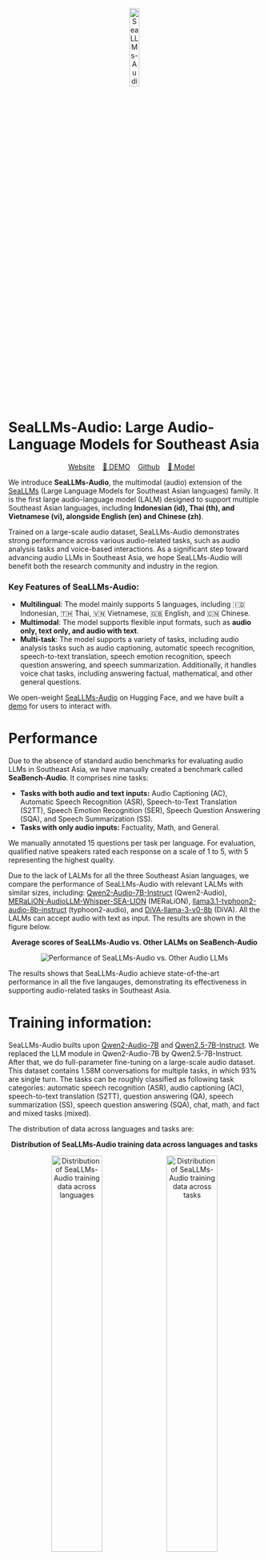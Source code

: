 <p align="center">
    <img src="https://liuchaoqun.github.io/SeaLLMs-Audio/static/images/seallm-audio-logo.png" alt="SeaLLMs-Audio" width="20%">
</p>

# SeaLLMs-Audio: Large Audio-Language Models for Southeast Asia

<p align="center">
<a href="https://liuchaoqun.github.io/SeaLLMs-Audio/" target="_blank" rel="noopener">Website</a>
&nbsp;&nbsp;
<a href="https://huggingface.co/spaces/SeaLLMs/SeaLLMs-Audio-Demo" target="_blank" rel="noopener"> 🤗 DEMO</a>
&nbsp;&nbsp;
<a href="https://github.com/DAMO-NLP-SG/SeaLLMs-Audio" target="_blank" rel="noopener">Github</a>
&nbsp;&nbsp;
<a href="https://huggingface.co/SeaLLMs/SeaLLMs-Audio-7B" target="_blank" rel="noopener">🤗 Model</a>
&nbsp;&nbsp;
<!-- <a href="https://arxiv.org/pdf/2407.19672" target="_blank" rel="noopener">[NEW] Technical Report</a> -->
</p>

We introduce **SeaLLMs-Audio**, the multimodal (audio) extension of the [SeaLLMs](https://damo-nlp-sg.github.io/DAMO-SeaLLMs/) (Large Language Models for Southeast Asian languages) family. It is the first large audio-language model (LALM) designed to support multiple Southeast Asian languages, including **Indonesian (id), Thai (th), and Vietnamese (vi), alongside English (en) and Chinese (zh)**. 

Trained on a large-scale audio dataset, SeaLLMs-Audio demonstrates strong performance across various audio-related tasks, such as audio analysis tasks and voice-based interactions. As a significant step toward advancing audio LLMs in Southeast Asia, we hope SeaLLMs-Audio will benefit both the research community and industry in the region.

### Key Features of SeaLLMs-Audio:

- **Multilingual**: The model mainly supports 5 languages, including 🇮🇩 Indonesian, 🇹🇭 Thai, 🇻🇳 Vietnamese, 🇬🇧 English, and 🇨🇳 Chinese.
- **Multimodal**: The model supports flexible input formats, such as **audio only, text only, and audio with text**.
- **Multi-task**: The model supports a variety of tasks, including audio analysis tasks such as audio captioning, automatic speech recognition, speech-to-text translation, speech emotion recognition, speech question answering, and speech summarization. Additionally, it handles voice chat tasks, including answering factual, mathematical, and other general questions.

We open-weight [SeaLLMs-Audio](https://huggingface.co/SeaLLMs/SeaLLMs-Audio-7B) on Hugging Face, and we have built a [demo](https://huggingface.co/spaces/SeaLLMs/SeaLLMs-Audio-Demo) for users to interact with.

# Performance
Due to the absence of standard audio benchmarks for evaluating audio LLMs in Southeast Asia, we have manually created a benchmark called **SeaBench-Audio**. It comprises nine tasks:

- **Tasks with both audio and text inputs:** Audio Captioning (AC), Automatic Speech Recognition (ASR), Speech-to-Text Translation (S2TT), Speech Emotion Recognition (SER), Speech Question Answering (SQA), and Speech Summarization (SS).
- **Tasks with only audio inputs:** Factuality, Math, and General.

We manually annotated 15 questions per task per language. For evaluation, qualified native speakers rated each response on a scale of 1 to 5, with 5 representing the highest quality.

Due to the lack of LALMs for all the three Southeast Asian languages, we compare the performance of SeaLLMs-Audio with relevant LALMs with similar sizes, including: [Qwen2-Audio-7B-Instruct](https://huggingface.co/Qwen/Qwen2-Audio-7B-Instruct) (Qwen2-Audio), [MERaLiON-AudioLLM-Whisper-SEA-LION](https://huggingface.co/MERaLiON/MERaLiON-AudioLLM-Whisper-SEA-LION) (MERaLiON), [llama3.1-typhoon2-audio-8b-instruct](https://huggingface.co/scb10x/llama3.1-typhoon2-audio-8b-instruct) (typhoon2-audio), and [DiVA-llama-3-v0-8b](https://huggingface.co/WillHeld/DiVA-llama-3-v0-8b) (DiVA).
All the LALMs can accept audio with text as input. The results are shown in the figure below.

<center>

**Average scores of SeaLLMs-Audio vs. Other LALMs on SeaBench-Audio**

![Performance of SeaLLMs-Audio vs. Other Audio LLMs](https://liuchaoqun.github.io/SeaLLMs-Audio/static/images/scores_lang.png)

</center>

The results shows that SeaLLMs-Audio achieve state-of-the-art performance in all the five langauges, demonstrating its effectiveness in supporting audio-related tasks in Southeast Asia.


# Training information: 
SeaLLMs-Audio builts upon [Qwen2-Audio-7B](https://huggingface.co/Qwen/Qwen2-Audio-7B) and [Qwen2.5-7B-Instruct](https://huggingface.co/Qwen/Qwen2.5-7B-Instruct). We replaced the LLM module in Qwen2-Audio-7B by Qwen2.5-7B-Instruct. After that, we do full-parameter fine-tuning on a large-scale audio dataset. This dataset contains 1.58M conversations for multiple tasks, in which 93% are single turn. The tasks can be roughly classified as following task categories:  automatic speech recognition (ASR), audio captioning (AC), speech-to-text translation (S2TT), question answering (QA),  speech summarization (SS), speech question answering (SQA), chat, math, and fact and mixed tasks (mixed).

The distribution of data across languages and tasks are:

<p align="center">
    <strong>Distribution of SeaLLMs-Audio training data across languages and tasks</strong>
</p>

<p align="center">
    <img src="https://liuchaoqun.github.io/SeaLLMs-Audio/static/data_distribution/dist_lang.png" alt="Distribution of SeaLLMs-Audio training data across languages" width="45%">
    <img src="https://liuchaoqun.github.io/SeaLLMs-Audio/static/data_distribution/dist_task.png" alt="Distribution of SeaLLMs-Audio training data across tasks" width="45%">
</p>

The training dataset was curated from multiple data sources, including public datasets and in-house data. Public datasets includes: [gigaspeech](https://huggingface.co/datasets/speechcolab/gigaspeech), [gigaspeech2](https://huggingface.co/datasets/speechcolab/gigaspeech2), [common voice](https://huggingface.co/datasets/mozilla-foundation/common_voice_17_0), [AudioCaps](https://huggingface.co/datasets/OpenSound/AudioCaps), [VoiceAssistant-400K](https://huggingface.co/datasets/gpt-omni/VoiceAssistant-400K), [YODAS2](https://huggingface.co/datasets/espnet/yodas2), and [Multitask-National-Speech-Corpus](https://huggingface.co/datasets/MERaLiON/Multitask-National-Speech-Corpus-v1). We would like to thank the authors of these datasets for their contributions to the community!

We train the model on the dataset for 1 epoch, which took ~6 days to complete on 32 A800 GPUs.

# Quickstart
Our model is available on Hugging Face, and you can easily use it with the `transformers` library or `vllm` library. Below are some examples to get you started.

## Get started with `transformers`

```python
from transformers import Qwen2AudioForConditionalGeneration, AutoProcessor
import librosa
import os

model = Qwen2AudioForConditionalGeneration.from_pretrained("SeaLLMs/SeaLLMs-Audio-7B", device_map="auto")
processor = AutoProcessor.from_pretrained("SeaLLMs/SeaLLMs-Audio-7B")

def response_to_audio(conversation, model=None, processor=None):
    text = processor.apply_chat_template(conversation, add_generation_prompt=True, tokenize=False)
    audios = []
    for message in conversation:
        if isinstance(message["content"], list):
            for ele in message["content"]:
                if ele["type"] == "audio":
                    if ele['audio_url'] != None:
                        audios.append(librosa.load(
                            ele['audio_url'], 
                            sr=processor.feature_extractor.sampling_rate)[0]
                        )
    if audios != []:
        inputs = processor(text=text, audios=audios, return_tensors="pt", padding=True,sampling_rate=16000)
    else: 
        inputs = processor(text=text, return_tensors="pt", padding=True)
    inputs.input_ids = inputs.input_ids.to("cuda")
    inputs = {k: v.to("cuda") for k, v in inputs.items() if v is not None}
    generate_ids = model.generate(**inputs, max_new_tokens=2048, temperature = 0, do_sample=False)
    generate_ids = generate_ids[:, inputs["input_ids"].size(1):]
    response = processor.batch_decode(generate_ids, skip_special_tokens=True, clean_up_tokenization_spaces=False)[0]
    return response

# Voice Chat
os.system(f"wget -O fact_en.wav https://liuchaoqun.github.io/SeaLLMs-Audio/static/audios/fact_en.wav")
os.system(f"wget -O general_en.wav https://liuchaoqun.github.io/SeaLLMs-Audio/static/audios/general_en.wav")
conversation = [
    {"role": "user", "content": [
        {"type": "audio", "audio_url": "fact_en.wav"},
    ]},
    {"role": "assistant", "content": "The most abundant gas in Earth's atmosphere is nitrogen. It makes up about 78 percent of the atmosphere by volume."},
    {"role": "user", "content": [
        {"type": "audio", "audio_url": "general_en.wav"},
    ]},
]

response = response_to_audio(conversation, model=model, processor=processor)
print(response)

# Audio Analysis
os.system(f"wget -O ASR_en.wav https://liuchaoqun.github.io/SeaLLMs-Audio/static/audios/ASR_en.wav")
conversation = [
    {"role": "user", "content": [
        {"type": "audio", "audio_url": "ASR_en.wav"},
        {"type": "text", "text": "Please write down what is spoken in the audio file."},
    ]},
]

response = response_to_audio(conversation, model=model, processor=processor)
print(response)
```

## Inference with `vllm`

```python
from vllm import LLM, SamplingParams
import librosa, os
from transformers import AutoProcessor

processor = AutoProcessor.from_pretrained("SeaLLMs/SeaLLMs-Audio-7B")
llm = LLM(
    model="SeaLLMs/SeaLLMs-Audio-7B", trust_remote_code=True, gpu_memory_utilization=0.5,  
    enforce_eager=True,  device = "cuda",
    limit_mm_per_prompt={"audio": 5},
)

def response_to_audio(conversation, model=None, processor=None, temperature = 0.1,repetition_penalty=1.1, top_p = 0.9,max_new_tokens = 4096):
    text = processor.apply_chat_template(conversation, add_generation_prompt=True, tokenize=False)
    audios = []
    for message in conversation:
        if isinstance(message["content"], list):
            for ele in message["content"]:
                if ele["type"] == "audio":
                    if ele['audio_url'] != None:
                        audios.append(librosa.load(
                            ele['audio_url'], 
                            sr=processor.feature_extractor.sampling_rate)[0]
                        )

    sampling_params = SamplingParams(
        temperature=temperature, max_tokens=max_new_tokens, repetition_penalty=repetition_penalty, top_p=top_p, top_k=20,
        stop_token_ids=[],
    )

    input = {
            'prompt': text,
            'multi_modal_data': {
                'audio': [(audio, 16000) for audio in audios]
            }
            }

    output = model.generate([input], sampling_params=sampling_params)[0]
    response = output.outputs[0].text
    return response

# Voice Chat
os.system(f"wget -O fact_en.wav https://liuchaoqun.github.io/SeaLLMs-Audio/static/audios/fact_en.wav")
os.system(f"wget -O general_en.wav https://liuchaoqun.github.io/SeaLLMs-Audio/static/audios/general_en.wav")
conversation = [
    {"role": "user", "content": [
        {"type": "audio", "audio_url": "fact_en.wav"},
    ]},
    {"role": "assistant", "content": "The most abundant gas in Earth's atmosphere is nitrogen. It makes up about 78 percent of the atmosphere by volume."},
    {"role": "user", "content": [
        {"type": "audio", "audio_url": "general_en.wav"},
    ]},
]

response = response_to_audio(conversation, model=llm, processor=processor)
print(response)

# Audio Analysis
os.system(f"wget -O ASR_en.wav https://liuchaoqun.github.io/SeaLLMs-Audio/static/audios/ASR_en.wav")
conversation = [
    {"role": "user", "content": [
        {"type": "audio", "audio_url": "ASR_en.wav"},
        {"type": "text", "text": "Please write down what is spoken in the audio file."},
    ]},
]

response = response_to_audio(conversation, model=llm, processor=processor)
print(response)
```


## Citation
If you find our project useful, we hope you would kindly star our [repo](https://github.com/DAMO-NLP-SG/SeaLLMs-Audio) and cite our work as follows.
Corresponding Author: Wenxuan Zhang ([wxzhang@sutd.edu.sg](mailto:wxzhang@sutd.edu.sg))
```
@misc{SeaLLMs-Audio,
    author = {Chaoqun Liu and Mahani Aljunied and Guizhen Chen and Hou Pong Chan and Weiwen Xu and Yu Rong and Wenxuan Zhang},
    title = {SeaLLMs-Audio: Large Audio-Language Models for Southeast Asia},
    year = {2025},
    publisher = {GitHub},
    journal = {GitHub repository},
    howpublished = {\url{https://github.com/DAMO-NLP-SG/SeaLLMs-Audio}},
}
```